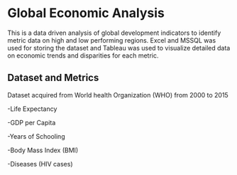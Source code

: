 # Global Economic Analysis
This is a data driven analysis of global development indicators to identify metric data on high and low performing regions. Excel and MSSQL was used for storing the dataset and Tableau was used to visualize detailed data on economic trends and disparities for each metric.

## Dataset and Metrics
Dataset acquired from World health Organization (WHO) from 2000 to 2015

-Life Expectancy

-GDP per Capita

-Years of Schooling

-Body Mass Index (BMI)

-Diseases (HIV cases)

